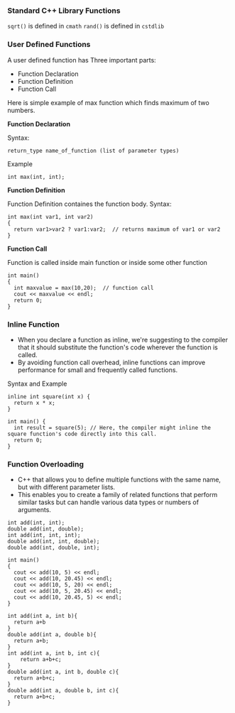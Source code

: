 ### Standard C++ Library Functions

`sqrt()` is defined in `cmath`
`rand()` is defined in `cstdlib` 

### User Defined Functions

A user defined function has Three important parts:
* Function Declaration
* Function Definition
* Function Call
  
Here is simple example of max function which finds maximum of two numbers.

**Function Declaration**
  
Syntax:
````
return_type name_of_function (list of parameter types)
````

Example
  
````
int max(int, int);
````

**Function Definition**

Function Definition containes the function body. 
Syntax:
````
int max(int var1, int var2)
{
  return var1>var2 ? var1:var2;  // returns maximum of var1 or var2
}
````

**Function Call**

Function is called inside main function or inside some other function
````
int main()
{
  int maxvalue = max(10,20);  // function call
  cout << maxvalue << endl;
  return 0;
}
````
### Inline Function

* When you declare a function as inline, we're suggesting to the compiler that it should substitute the function's code wherever the function is called.
* By avoiding function call overhead, inline functions can improve performance for small and frequently called functions.

Syntax and Example
````
inline int square(int x) {
  return x * x;
}

int main() {
  int result = square(5); // Here, the compiler might inline the square function's code directly into this call.
  return 0;
}
````

### Function Overloading

* C++ that allows you to define multiple functions with the same name, but with different parameter lists.
* This enables you to create a family of related functions that perform similar tasks but can handle various data types or numbers of arguments.
````
int add(int, int);
double add(int, double);
int add(int, int, int);
double add(int, int, double);
double add(int, double, int);

int main()
{
  cout << add(10, 5) << endl;
  cout << add(10, 20.45) << endl;
  cout << add(10, 5, 20) << endl;
  cout << add(10, 5, 20.45) << endl;
  cout << add(10, 20.45, 5) << endl;
}

int add(int a, int b){
  return a+b
}
double add(int a, double b){
  return a+b;
}
int add(int a, int b, int c){
    return a+b+c;
}
double add(int a, int b, double c){
  return a+b+c;
}
double add(int a, double b, int c){
  return a+b+c;
}
````

